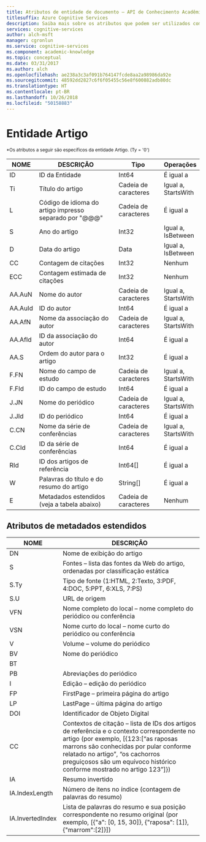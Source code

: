 ```yaml
---
title: Atributos de entidade de documento ‒ API de Conhecimento Acadêmico
titlesuffix: Azure Cognitive Services
description: Saiba mais sobre os atributos que podem ser utilizados com a entidade Documento na API de Conhecimento Acadêmico.
services: cognitive-services
author: alch-msft
manager: cgronlun
ms.service: cognitive-services
ms.component: academic-knowledge
ms.topic: conceptual
ms.date: 03/31/2017
ms.author: alch
ms.openlocfilehash: ae238a3c3af091b764147fcde8aa2a98986da92e
ms.sourcegitcommit: 48592dd2827c6f6f05455c56e8f600882adb80dc
ms.translationtype: HT
ms.contentlocale: pt-BR
ms.lasthandoff: 10/26/2018
ms.locfileid: "50158883"
---
```

# <a name="paper-entity"></a>Entidade Artigo

<sub> *Os atributos a seguir são específicos da entidade Artigo. (Ty = '0') </sub>


NOME    |DESCRIÇÃO                                        |Tipo       | Operações
------- | ------------------------------------------------- | --------- | ----------------------------
ID      |ID da Entidade                                          |Int64      |É igual a
Ti      |Título do artigo                                        |Cadeia de caracteres     |Igual a,<br/>StartsWith
L       |Código de idioma do artigo impresso separado por "\@@@"            |Cadeia de caracteres     |É igual a
S       |Ano do artigo                                         |Int32      |Igual a,<br/>IsBetween
D       |Data do artigo                                         |Data       |Igual a,<br/>IsBetween
CC      |Contagem de citações                                     |Int32      |Nenhum  
ECC     |Contagem estimada de citações                           |Int32      |Nenhum
AA.AuN  |Nome do autor                                        |Cadeia de caracteres     |Igual a,<br/>StartsWith
AA.AuId |ID do autor                                          |Int64      |É igual a
AA.AfN  |Nome da associação do autor                            |Cadeia de caracteres     |Igual a,<br/>StartsWith
AA.AfId |ID da associação do autor                              |Int64      |É igual a
AA.S    |Ordem do autor para o artigo                         |Int32      |É igual a
F.FN    |Nome do campo de estudo                                |Cadeia de caracteres     |Igual a,<br/>StartsWith
F.FId   |ID do campo de estudo                                  |Int64      |É igual a
J.JN    |Nome do periódico                                       |Cadeia de caracteres     |Igual a,<br/>StartsWith
J.JId   |ID do periódico                                         |Int64      |É igual a
C.CN    |Nome da série de conferências                             |Cadeia de caracteres     |Igual a,<br/>StartsWith
C.CId   |ID da série de conferências                               |Int64      |É igual a
RId     |ID dos artigos de referência                              |Int64[]    |É igual a
W       |Palavras do título e do resumo do artigo                |String[]   |É igual a
E       |Metadados estendidos (veja a tabela abaixo)                |Cadeia de caracteres     |Nenhum  
        


## <a name="extended-metadata-attributes"></a>Atributos de metadados estendidos ##

NOME    | DESCRIÇÃO               
--------|---------------------------    
DN      | Nome de exibição do artigo 
S       | Fontes – lista das fontes da Web do artigo, ordenadas por classificação estática
S.Ty    | Tipo de fonte (1:HTML, 2:Texto, 3:PDF, 4:DOC, 5:PPT, 6:XLS, 7:PS)
S.U     | URL de origem
VFN     | Nome completo do local – nome completo do periódico ou conferência
VSN     | Nome curto do local – nome curto do periódico ou conferência
V       | Volume – volume do periódico
BV      | Nome do periódico
BT      | 
PB      | Abreviações do periódico
I       | Edição – edição do periódico
FP      | FirstPage – primeira página do artigo
LP      | LastPage – última página do artigo
DOI     | Identificador de Objeto Digital
CC      | Contextos de citação – lista de IDs dos artigos de referência e o contexto correspondente no artigo (por exemplo, [{123:[“as raposas marrons são conhecidas por pular conforme relatado no artigo”, “os cachorros preguiçosos são um equívoco histórico conforme mostrado no artigo 123”]})
IA      | Resumo invertido
IA.IndexLength| Número de itens no índice (contagem de palavras do resumo)
IA.InvertedIndex| Lista de palavras do resumo e sua posição correspondente no resumo original (por exemplo, [{"a": [0, 15, 30]}, {"raposa": [1]}, {"marrom":[2]}])
